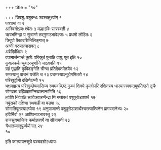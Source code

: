 +++
title = "१०"

+++
त्रिपशुः पशुबन्धः श्वश्चतुर्थ्याम् १  
पक्वायां वा २  
आश्विनोऽजः श्येतः ३
मल्हाऽविः सारस्वती ४  
ऋषभमिन्द्रा य सुत्राम्णे तद्गुणाऽभावेऽजाः ५
प्रथमो लोहितः ६  
त्रियूपो वैकादशिनिलिङ्गात् ७  
अग्नी वरुणप्रघासवत्
८  
अवेदिर्दक्षिणः ९  
वपामार्जनान्ते कुशैः परिस्रुतं पुनाति वायुः पूत इति
१०  
कुवलकर्कन्धुबदरचूर्णानि चाऽवपति ११  
ग्रहं गृह्णाति कुविदङ्गेति
त्रीन्वा प्रतिदेवतमेतयैव १२  
समस्यानु वाचनं यजेति च १३
प्रथमस्याऽनुहोममितरौ १४  
परिस्रुद्धोमो दक्षिणेऽग्नौ
१५  
भक्षमाहृत्य परिस्रुच्छेषमासिच्य रुक्मवच्छिद्रं कुम्भं शिक्ये
कृत्वोपरि दक्षिणस्य धारयन्त्स्रवन्तमुपतिष्ठते तृचैः
सोमवतां बर्हिषदामग्निष्वात्तानामिति १६  
हवींषि निर्वपति
सावित्रवारुणैन्द्रा णि यथोक्तं पशुपुरोडाशार्थे
१७  
नपुंसको दक्षिणा रथवाही वा वडवा १८  
सोमातिपूतस्याऽप्येषा १९
अनुयाजान्ते पशुपुरोडाशार्थैश्चरत्याश्विनेन
प्रागवदानेभ्यः २०  
हविर्भिर्वा २१
आश्विनाऽभावस्तु २२  
राजसूययाजिनः कर्माऽपवर्गे या
सौत्रामणी २३  
त्रैधातव्यानुपूर्व्ययोगात् २४  
१०

इति कात्यायनसूत्रे पञ्चदशोऽध्यायः

 